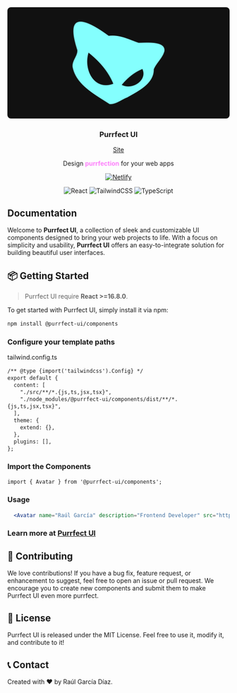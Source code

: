 <img src="https://raw.githubusercontent.com/Kuranio/purrfect-ui/refs/heads/master/public/images/logo-readme-preview.webp" alt="Purrfect logo preview" style="border-radius: 8px">


<div align="center">
  <h3 align="center">Purrfect UI</h3>
  
  <a href="https://purrfect-ui.netlify.app/"> Site </a>

  <p align="center">
      Design <span style="font-weight: bold; color: #fd80fb;">purrfection</span> for your web apps
  </p>

  <div align="center">

  <a href="https://purrfect-ui.netlify.app/">

  ![Netlify](https://img.shields.io/badge/netlify-%23000000.svg?style=for-the-badge&logo=netlify&logoColor=#00C7B7)

  </a>

  </div>

  ![React](https://img.shields.io/badge/react-%2320232a.svg?style=for-the-badge&logo=react&logoColor=%2361DAFB)
  ![TailwindCSS](https://img.shields.io/badge/tailwindcss-%2338B2AC.svg?style=for-the-badge&logo=tailwind-css&logoColor=white)
  ![TypeScript](https://img.shields.io/badge/typescript-%23007ACC.svg?style=for-the-badge&logo=typescript&logoColor=white)
  
</div>


## Documentation

Welcome to **Purrfect UI**, a collection of sleek and customizable UI components designed to bring your web projects to life. With a focus on simplicity and usability, **Purrfect UI** offers an easy-to-integrate solution for building beautiful user interfaces.

## 📦 Getting Started

> Purrfect UI require **React >=16.8.0**.

To get started with Purrfect UI, simply install it via npm:

```bash
npm install @purrfect-ui/components
```

### Configure your template paths
tailwind.config.ts
```tsx
/** @type {import('tailwindcss').Config} */
export default {
  content: [
    "./src/**/*.{js,ts,jsx,tsx}",
    "./node_modules/@purrfect-ui/components/dist/**/*.{js,ts,jsx,tsx}",
  ],
  theme: {
    extend: {},
  },
  plugins: [],
};
```

### Import the Components

```tsx
import { Avatar } from '@purrfect-ui/components';
```

### Usage

```jsx
  <Avatar name="Raúl García" description="Frontend Developer" src="https://unavatar.io/github/kuranio" />
```

### Learn more at <a href="https://purrfect-ui.netlify.app/" target="_blank"> Purrfect UI </a>

## 🌱 Contributing

We love contributions! If you have a bug fix, feature request, or enhancement to suggest, feel free to open an issue or pull request. We encourage you to create new components and submit them to make Purrfect UI even more purrfect.

## 📝 License
Purrfect UI is released under the MIT License. Feel free to use it, modify it, and contribute to it!

## 📞 Contact
Created with ❤️ by Raúl García Díaz.